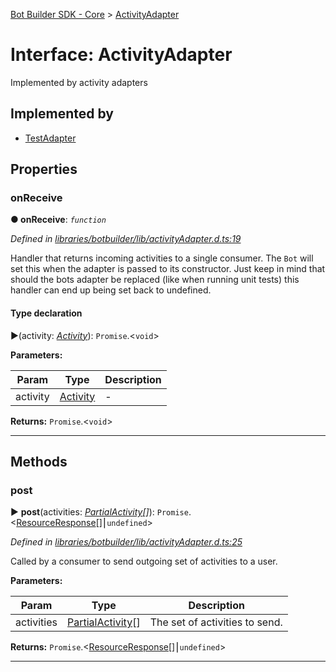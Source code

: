 [Bot Builder SDK - Core](../README.md) > [ActivityAdapter](../interfaces/botbuilder.activityadapter.md)



# Interface: ActivityAdapter


Implemented by activity adapters

## Implemented by

* [TestAdapter](../classes/botbuilder.testadapter.md)


## Properties
<a id="onreceive"></a>

###  onReceive

**●  onReceive**:  *`function`* 

*Defined in [libraries/botbuilder/lib/activityAdapter.d.ts:19](https://github.com/Microsoft/botbuilder-js/blob/6102823/libraries/botbuilder/lib/activityAdapter.d.ts#L19)*



Handler that returns incoming activities to a single consumer. The `Bot` will set this when the adapter is passed to its constructor. Just keep in mind that should the bots adapter be replaced (like when running unit tests) this handler can end up being set back to undefined.

#### Type declaration
►(activity: *[Activity]()*): `Promise`.<`void`>



**Parameters:**

| Param | Type | Description |
| ------ | ------ | ------ |
| activity | [Activity]()   |  - |





**Returns:** `Promise`.<`void`>






___


## Methods
<a id="post"></a>

###  post

► **post**(activities: *[Partial]()[Activity]()[]*): `Promise`.<[ResourceResponse]()[]⎮`undefined`>



*Defined in [libraries/botbuilder/lib/activityAdapter.d.ts:25](https://github.com/Microsoft/botbuilder-js/blob/6102823/libraries/botbuilder/lib/activityAdapter.d.ts#L25)*



Called by a consumer to send outgoing set of activities to a user.


**Parameters:**

| Param | Type | Description |
| ------ | ------ | ------ |
| activities | [Partial]()[Activity]()[]   |  The set of activities to send. |





**Returns:** `Promise`.<[ResourceResponse]()[]⎮`undefined`>





___


